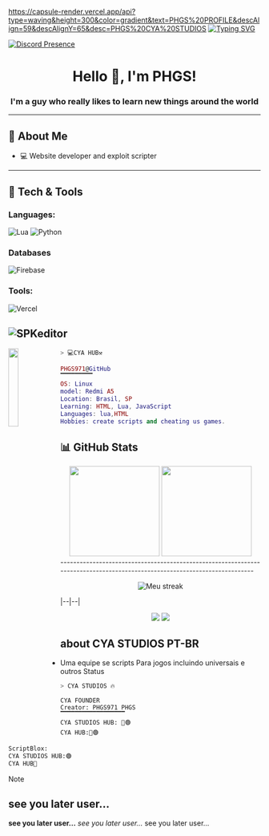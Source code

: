 https://capsule-render.vercel.app/api?type=waving&height=300&color=gradient&text=PHGS%20PROFILE&descAlign=59&descAlignY=65&desc=PHGS%20CYA%20STUDIOS
<a href="https://git.io/typing-svg"><img src="https://readme-typing-svg.herokuapp.com?font=Fira+Code&pause=1000&color=F70000&background=003FFF00&width=435&lines=Ol%C3%A1+sou+PHGS!;Bem+vindo(a)+ao+meu+perfil!" alt="Typing SVG" /></a>


  <a href="https://discord.com/users/1368708814207189169">
    <img src="https://lanyard.cnrad.dev/api/1368708814207189169" alt="Discord Presence">
  </a>
</div>
<h1 align="center">Hello 👋, I'm PHGS!</h1>
<h3 align="center">I'm a guy who really likes to learn new things around the world</h3>

---

## 👋 About Me
- 💻 Website developer and exploit scripter
---

## 🔧 Tech & Tools
### Languages:
![Lua](https://img.shields.io/badge/Lua-0096FF?style=for-the-badge)
![Python](https://img.shields.io/badge/Python-0096FF?style=for-the-badge)

### Databases

![Firebase](https://img.shields.io/badge/FireBase-0096FF?style=for-the-badge)


### Tools:
![Vercel](https://img.shields.io/badge/-Vercel-000000?style=for-the-badge&logo=vercel&logoColor=white)

![SPKeditor](https://img.shields.io/badge/SPKeditor-0096FF?style=for-the-badge)
---


<a href="#"><img align="left" src="https://cdn.discordapp.com/avatars/1368708814207189169/33992dd24afd97f09ed46fe2f8b29a2a.png?size=2048" width="20%"/> 

```zsh
> 💻CYA HUB⚒️
```
```lua
PHGS971@GitHub
▔▔▔▔▔▔▔▔▔
OS: Linux
model: Redmi A5
Location: Brasil, SP
Learning: HTML, Lua, JavaScript
Languages: lua,HTML
Hobbies: create scripts and cheating us games.
```



## 📊 GitHub Stats
<div align="center">
  <img height="180em" src="https://github-readme-stats.vercel.app/api?username=PHGS971&show_icons=true&theme=dark&include_all_commits=true&count_private=true"/>
  <img height="180em" src="https://github-readme-stats.vercel.app/api/top-langs/?username=PHGS971&layout=compact&langs_count=8&theme=dark"/>
</div>
--------------------------------------------------------------------------------------------------------------------------
<div align="center">

<!-- Card com streak de contribuições -->
![Meu streak](https://github-readme-streak-stats.herokuapp.com/?user=PHGS971&theme=dark)

</div>
|--|--|

<br>
<p align="center">
    <a href="#"><img src="https://komarev.com/ghpvc/?username=PHGS971&style=for-the-badge&label=Views:&color=gray"/></a>
    <a href="#"><img src="https://custom-icon-badges.herokuapp.com/github/followers/PHGS971?color=236ad3&labelColor=1155ba&style=for-the-badge&logo=person-add&label=Follows&logoColor=white"/></a>
</p>

## about CYA STUDIOS PT-BR
- Uma equipe se scripts Para jogos incluindo universais e outros
Status

```zsh
> CYA STUDIOS 🔥 
```
```CYA FOUNDER
CYA FOUNDER
Creator: PHGS971 PHGS 
▔▔▔▔▔▔▔▔▔▔▔▔▔▔▔▔▔▔
CYA STUDIOS HUB: 🔐🟢
CYA HUB:🔐🟢
```
```zsh
ScriptBlox:
CYA STUDIOS HUB:🟢
CYA HUB🔴
```
> [!NOTE]  
## see you later user...
**see you later user...**
*see you later user...*
see you later user...

